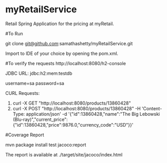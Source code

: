 # myRetailService

Retail Spring Application for the pricing at myRetail.

#To Run

git clone git@github.com:samathashetty/myRetailService.git

Import to IDE of your choice by opening the pom.xml.


#To verify the requests
http://localhost:8080/h2-console

JDBC URL: jdbc:h2:mem:testdb

username=sa 
password=sa

CURL Requests: 
1. curl -X GET "http://localhost:8080/products/13860428"
2. curl -X POST "http://localhost:8080/products/13860428"  -H 'Content-Type: application/json' -d '{"id":13860428,"name":"The Big Lebowski (Blu-ray)","current_price":{"id":13860428,"price":9876.0,"currency_code":"USD"}}'

#Coverage Report

mvn package install test jacoco:report

The report is available at ./target/site/jacoco/index.html
